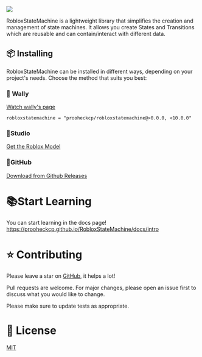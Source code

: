 ![](https://cdn.discordapp.com/attachments/670023265455964198/1170892030101159946/RobloxStateMachine.png?ex=655ab12e&is=65483c2e&hm=60cad6920fb0d720cd6bd6d23c4f73190f20e39f8d15b755b00dbbaf1d600ae2&)

RobloxStateMachine is a lightweight library that simplifies the creation and management of state machines. It allows you create States and Transitions which are reusable and can contain/interact with different data.

## 📦 Installing

RobloxStateMachine can be installed in different ways, depending on your project's needs. Choose the method that suits you best:


### 🐶 Wally
<a href="https://wally.run/package/prooheckcp/robloxstatemachine">Watch wally's page</a>

```
robloxstatemachine = "prooheckcp/robloxstatemachine@>0.0.0, <10.0.0"
```


### 🔨Studio
<a href="https://www.roblox.com/library/13401856320/RobloxStateMachine">Get the Roblox Model</a>


### 🐙GitHub
<a href="https://github.com/prooheckcp/RobloxStateMachine/releases">Download from Github Releases</a>


# 📚Start Learning

You can start learning in the docs page! https://prooheckcp.github.io/RobloxStateMachine/docs/intro

# ⭐ Contributing
Please leave a star on [GitHub](https://github.com/prooheckcp/RobloxStateMachine), it helps a lot!

Pull requests are welcome. For major changes, please open an issue first
to discuss what you would like to change.

Please make sure to update tests as appropriate.

# 📄 License
[MIT](https://choosealicense.com/licenses/mit/)